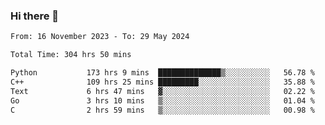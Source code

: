 ### Hi there 👋

<!--
**floyiac/floyiac** is a ✨ _special_ ✨ repository because its `README.md` (this file) appears on your GitHub profile.

Here are some ideas to get you started:

- 🔭 I’m currently working on ...
- 🌱 I’m currently learning ...
- 👯 I’m looking to collaborate on ...
- 🤔 I’m looking for help with ...
- 💬 Ask me about ...
- 📫 How to reach me: ...
- 😄 Pronouns: ...
- ⚡ Fun fact: ...
-->

<!--START_SECTION:waka-->

```txt
From: 16 November 2023 - To: 29 May 2024

Total Time: 304 hrs 50 mins

Python           173 hrs 9 mins  ██████████████▒░░░░░░░░░░   56.78 %
C++              109 hrs 25 mins █████████░░░░░░░░░░░░░░░░   35.88 %
Text             6 hrs 47 mins   ▓░░░░░░░░░░░░░░░░░░░░░░░░   02.22 %
Go               3 hrs 10 mins   ▒░░░░░░░░░░░░░░░░░░░░░░░░   01.04 %
C                2 hrs 59 mins   ▒░░░░░░░░░░░░░░░░░░░░░░░░   00.98 %
```

<!--END_SECTION:waka-->
